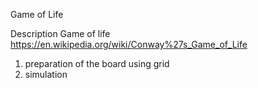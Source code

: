 Game of Life

Description Game of life https://en.wikipedia.org/wiki/Conway%27s_Game_of_Life

1) preparation of the board using grid 
2) simulation